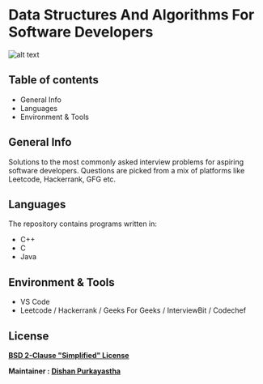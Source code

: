# Data Structures And Algorithms For Software Developers
![alt text](https://www.springboard.com/library/static/cb92b35a5d50085b5a81b5a1e66bd46e/bbc2a/DSC-Article-datascientist-generalimage.png)

## Table of contents
* General Info
* Languages
* Environment & Tools

## General Info
Solutions to the most commonly asked interview problems for aspiring software developers. Questions are picked from a mix of platforms like Leetcode, Hackerrank, GFG etc.
	
## Languages
The repository contains programs written in:
* C++
* C
* Java
	
## Environment & Tools
* VS Code
* Leetcode / Hackerrank / Geeks For Geeks / InterviewBit / Codechef

## License

**[BSD 2-Clause "Simplified" License](https://github.com/dishanp/Algorithms-For-Software-Developers/blob/main/LICENSE)**

**Maintainer : [ Dishan Purkayastha](https://github.com/dishanp/)**
